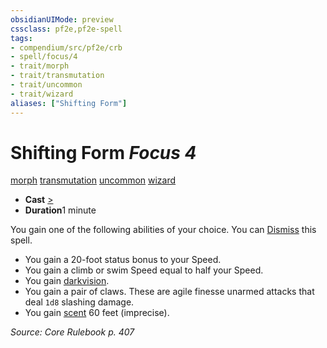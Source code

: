 ```yaml
---
obsidianUIMode: preview
cssclass: pf2e,pf2e-spell
tags:
- compendium/src/pf2e/crb
- spell/focus/4
- trait/morph
- trait/transmutation
- trait/uncommon
- trait/wizard
aliases: ["Shifting Form"]
---
```

# Shifting Form *Focus 4*   
[morph](../../Rules/traits/morph.md)  [transmutation](../../Rules/traits/transmutation.md)  [uncommon](../../Rules/traits/uncommon.md)  [wizard](../../Rules/traits/wizard.md)  

- **Cast** [>](../../Rules/core-rulebook/chapter-9-playing-the-game.md#Actions "Single Action") 
- **Duration**1 minute

You gain one of the following abilities of your choice. You can [Dismiss](../../Rules/actions/dismiss.md) this spell.

- You gain a 20-foot status bonus to your Speed.
- You gain a climb or swim Speed equal to half your Speed.
- You gain [darkvision](../../Rules/abilities/darkvision.md).
- You gain a pair of claws. These are agile finesse unarmed attacks that deal `1d8` slashing damage.
- You gain [scent](../../Rules/abilities/scent.md) 60 feet (imprecise).

*Source: Core Rulebook p. 407*